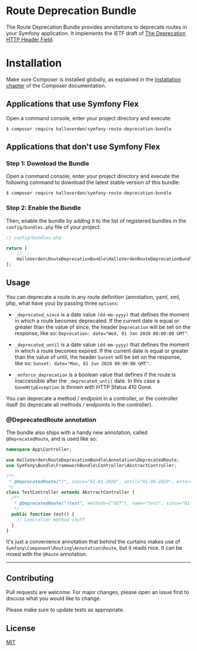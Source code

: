 Route Deprecation Bundle
==============================
The Route Deprecation Bundle provides annotations to deprecate routes in your Symfony application. It implements the IETF draft  of [The Deprecation HTTP Header Field](https://tools.ietf.org/id/draft-dalal-deprecation-header-03.html).  

Installation
============

Make sure Composer is installed globally, as explained in the
[installation chapter](https://getcomposer.org/doc/00-intro.md)
of the Composer documentation.

Applications that use Symfony Flex
----------------------------------

Open a command console, enter your project directory and execute:

```console
$ composer require halloverden/symfony-route-deprecation-bundle
```

Applications that don't use Symfony Flex
----------------------------------------

### Step 1: Download the Bundle

Open a command console, enter your project directory and execute the
following command to download the latest stable version of this bundle:

```console
$ composer require halloverden/symfony-route-deprecation-bundle
```

### Step 2: Enable the Bundle

Then, enable the bundle by adding it to the list of registered bundles
in the `config/bundles.php` file of your project:

```php
// config/bundles.php

return [
    // ...
    HalloVerden\RouteDeprecationBundle\HalloVerdenRouteDeprecationBundle::class => ['all' => true],
];
```

## Usage

You can deprecate a route in any route definition (annotation, yaml, xml, php, what have you) by passing three `options`:
 
- `_deprecated_since` is a date value `(dd-mm-yyyy)` that defines the moment in which a route becomes deprecated. If the current date is equal or greater than the value of since, the header `Deprecation` will be set on the response, like so:
 `Deprecation: date="Wed, 01 Jan 2020 00:00:00 GMT"`.
 
- `_deprecated_until` is a date value `(dd-mm-yyyy)` that defines the moment in which a route becomes expired. If the current date is equal or greater than the value of until, the header `Sunset` will be set on the response, like so:
  `Sunset: date="Mon, 01 Jun 2020 00:00:00 GMT"`.
  
- `_enforce_deprecation` is a boolean value that defines if the route is inaccessible after the `_deprecated_until` date. In this case a `GoneHttpException` is thrown with HTTP Status 410 Gone.

You can deprecate a method / endpoint in a controller, or the controller itself (to deprecate all methods / endpoints in the controller).

### @DeprecatedRoute annotation
The bundle also ships with a handy new annotation, called `@DeprecatedRoute`, and is used like so:

```php
namespace App\Controller;

use HalloVerden\RouteDeprecationBundle\Annotation\DeprecatedRoute;
use Symfony\Bundle\FrameworkBundle\Controller\AbstractController;

/**
 * @DeprecatedRoute("/", since="01-01-2020", until="01-06-2020", enforce=true)
 */
class TestController extends AbstractController {
  /**
   * @DeprecatedRoute("/test", methods={"GET"}, name="test", since="01-01-2020", until="01-06-2020", enforce=false)
   */
  public function test() {
    // Controller method stuff
  }
}
```

It's just a convenience annotation that behind the curtains makes use of `Symfony\Component\Routing\Annotation\Route`, but it reads nice. It can be mixed with the `@Route` annotation. 

---

## Contributing
Pull requests are welcome. For major changes, please open an issue first to discuss what you would like to change.

Please make sure to update tests as appropriate.

## License
[MIT](https://choosealicense.com/licenses/mit/)
